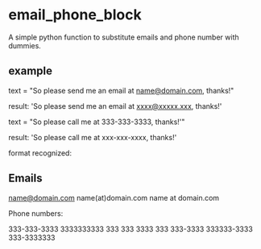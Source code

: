 email_phone_block
=================

A simple python function to substitute emails and phone number with dummies.

example
-------

text = "So please send me an email at name@domain.com, thanks!"

result: 'So please send me an email at xxxx@xxxxx.xxx, thanks!'

text = "So please call me at 333-333-3333, thanks!'"

result: 'So please call me at xxx-xxx-xxxx, thanks!'

format recognized:

Emails
------
name@domain.com
name(at)domain.com
name at domain.com

Phone numbers:

333-333-3333
3333333333
333 333 3333
333 333-3333
333333-3333
333-3333333